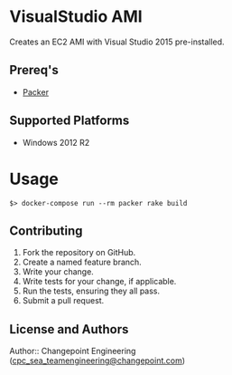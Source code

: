 # VisualStudio AMI

Creates an EC2 AMI with Visual Studio 2015 pre-installed.

## Prereq's

* [Packer](https://www.packer.io/)

## Supported Platforms

* Windows 2012 R2

Usage
=====

```
$> docker-compose run --rm packer rake build
```

## Contributing

1. Fork the repository on GitHub.
2. Create a named feature branch.
3. Write your change.
4. Write tests for your change, if applicable.
5. Run the tests, ensuring they all pass.
6. Submit a pull request.

## License and Authors

Author:: Changepoint Engineering (cpc_sea_teamengineering@changepoint.com)
